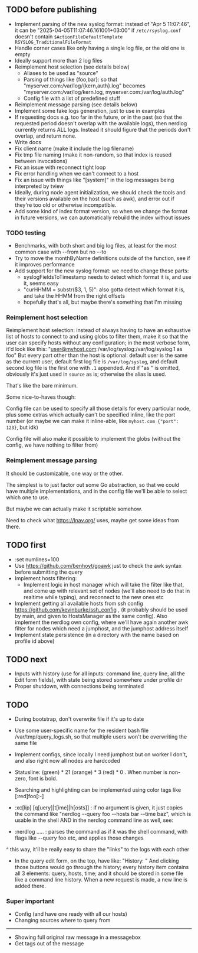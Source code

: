 ## TODO before publishing

- Implement parsing of the new syslog format: instead of "Apr  5 11:07:46",
  it can be "2025-04-05T11:07:46.161001+03:00" if `/etc/rsyslog.conf`
  doesn't contain `$ActionFileDefaultTemplate RSYSLOG_TraditionalFileFormat`
- Handle corner cases like only having a single log file, or the old one is empty
- Ideally support more than 2 log files
- Reimplement host selection (see details below)
  - Aliases to be used as "source"
  - Parsing of things like {foo,bar}: so that
    "myserver.com:/var/log/{kern,auth}.log" becomes
    "myserver.com:/var/log/kern.log, myserver.com:/var/log/auth.log"
  - Config file with a list of predefined stuff
- Reimplement message parsing (see details below)
- Implement some fake logs generation, just to use in examples
- If requesting docs e.g. too far in the future, or in the past (so that
  the requested period doesn't overlap with the available logs), then nerdlog
  currently returns ALL logs. Instead it should figure that the periods don't
  overlap, and return none.
- Write docs
- Fix client name (make it include the log filename)
- Fix tmp file naming (make it non-random, so that index is reused between
  invocations)
- Fix an issue with reconnect tight loop
- Fix error handling when we can't connect to a host
- Fix an issue with things like "[system]" in the log messages being interpreted
  by tview
- Ideally, during node agent initialization, we should check the tools and their
  versions available on the host (such as awk), and error out if they're too old
  or otherwise incompatible.
- Add some kind of index format version, so when we change the format in future
  versions, we can automatically rebuild the index without issues

### TODO testing

- Benchmarks, with both short and big log files, at least for the most common case
  with --from but no --to
- Try to move the monthByName definitions outside of the function, see if it improves
  performance
- Add support for the new syslog format: we need to change these parts:
    - syslogFieldsToTimestamp needs to detect which format it is, and use it,
      seems easy
    - "curHHMM = substr($3, 1, 5)": also gotta detect which format it is, and
      take the HHMM from the right offsets
    - hopefully that's all, but maybe there's something that I'm missing

### Reimplement host selection

Reimplement host selection: instead of always having to have an exhaustive list
of hosts to connect to and using globs to filter them, make it so that the user
can specify hosts without any configuration; in the most verbose form, it'd look
like this: "user@myhost.com:/var/log/syslog:/var/log/syslog.1 as foo" But every part
other than the host is optional: default user is the same as the current user,
default first log file is `/var/log/syslog`, and default second log file is the
first one with `.1` appended. And if "as <something>" is omitted, obviously it's
just used in `source` as is; otherwise the alias is used.

That's like the bare minimum.

Some nice-to-haves though:

Config file can be used to specify all those details for every particular node,
plus some extras which actually can't be specified inline, like the port number
(or maybe we can make it inline-able, like `myhost.com {"port": 123}`, but idk)

Config file will also make it possible to implement the globs (without the
config, we have nothing to filter from)

### Reimplement message parsing

It should be customizable, one way or the other.

The simplest is to just factor out some Go abstraction, so that we could have
multiple implementations, and in the config file we'll be able to select which
one to use.

But maybe we can actually make it scriptable somehow.

Need to check what https://lnav.org/ uses, maybe get some ideas from there.

## TODO first

- :set numlines=100
- Use https://github.com/benhoyt/goawk just to check the awk syntax before
  submitting the query
- Implement hosts filtering:
  - Implement logic in host manager which will take the filter like that, and
    come up with relevant set of nodes (we'll also need to do that in realtime
    while typing), and reconnect to the new ones etc
- Implement getting all available hosts from ssh config
  https://github.com/kevinburke/ssh_config , (it probably should be used by
  main, and given to HostsManager as the same config). Also implement the nerdlog
  own config, where we'll have again another awk filter for nodes which need
  a jumphost, and the jumphost address itself
- Implement state persistence (in a directory with the name based on profile id
  above)

## TODO next

- Inputs with history (use for all inputs: command line, query line, all the
  Edit form fields), with state being stored somewhere under profile dir
- Proper shutdown, with connections being terminated

## TODO

- During bootstrap, don't overwrite file if it's up to date
- Use some user-specific name for the resident bash file
  /var/tmp/query_logs.sh, so that multiple users won't be overwriting the same
  file

- Implement configs, since locally I need jumphost but on worker I don't, and also
  right now all nodes are hardcoded

- Statusline: (green) * 21 (orange) * 3 (red) * 0 . When number is non-zero,
  font is bold.
- Searching and highlighting can be implemented using color tags like [:red]foo[:-]

- :xc[lip] [q[uery]|t[ime]|h[osts]] : if no argument is given, it just copies
  the command like "nerdlog --query foo --hosts bar --time baz", which is usable
  in the shell AND in the nerdlog command line as well, see:
- :nerdlog ..... : parses the command as if it was the shell command, with flags
  like --query foo etc, and applies those changes

^ this way, it'll be really easy to share the "links" to the logs with each other

- In the query edit form, on the top, have like:
  "History: <prev> <next>"
  And clicking those buttons would go through the history; every history item
  contains all 3 elements: query, hosts, time; and it should be stored in some
  file like a command line history. When a new request is made, a new line is
  added there.

### Super important

- Config (and have one ready with all our hosts)
- Changing sources where to query from

-----

- Showing full original raw message in a messagebox
- Get tags out of the message
